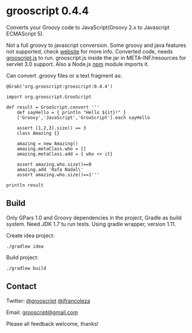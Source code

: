 grooscript 0.4.4
================

Converts your Groovy code to JavaScript(Groovy 2.x to Javascript ECMAScript 5).

Not a full groovy to javascript conversion. Some groovy and java features not supported, check [website](http://grooscript.org) for more info. Converted code, needs [grooscript.js](https://github.com/chiquitinxx/grooscript/blob/master/src/main/resources/META-INF/resources/grooscript.js) to run. grooscript.js inside the jar in META-INF/resources for servlet 3.0 support. Also a Node.js [npm](http://www.npmjs.org/package/grooscript) module imports it.

Can convert .groovy files or a text fragment as:

    @Grab('org.grooscript:grooscript:0.4.4')

    import org.grooscript.GrooScript

    def result = GrooScript.convert '''
        def sayHello = { println "Hello ${it}!" }
        ['Groovy','JavaScript','GrooScript'].each sayHello

        assert [1,2,3].size() == 3
        class Amazing {}

        amazing = new Amazing()
        amazing.metaClass.who = []
        amazing.metaClass.add = { who << it}

        assert amazing.who.size()==0
        amazing.add 'Rafa Nadal\'
        assert amazing.who.size()==1'''

    println result

Build
-----
Only GPars 1.0 and Groovy dependencies in the project, Gradle as build system. Need JDK 1.7 tu run tests. Using gradle wrapper, version 1.11.

Create idea project:

    ./gradlew idea

Build project:

    ./gradlew build

Contact
-------

Twitter: [@grooscript](http://twitter.com/grooscript) [@jfrancoleza](http://twitter.com/jfrancoleza)

Email: <grooscript@gmail.com>

Please all feedback welcome, thanks!

